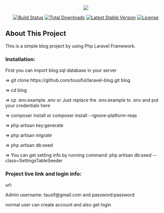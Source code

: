 <p align="center"><img src="https://laravel.com/assets/img/components/logo-laravel.svg"></p>

<p align="center">
<a href="https://travis-ci.org/laravel/framework"><img src="https://travis-ci.org/laravel/framework.svg" alt="Build Status"></a>
<a href="https://packagist.org/packages/laravel/framework"><img src="https://poser.pugx.org/laravel/framework/d/total.svg" alt="Total Downloads"></a>
<a href="https://packagist.org/packages/laravel/framework"><img src="https://poser.pugx.org/laravel/framework/v/stable.svg" alt="Latest Stable Version"></a>
<a href="https://packagist.org/packages/laravel/framework"><img src="https://poser.pugx.org/laravel/framework/license.svg" alt="License"></a>
</p>

## About This Project

This is a simple blog project by using Php Laravel Framework.

<h3>Installation:</h3>

<p>First you can import blog.sql database in your server</p>

<p>=> git clone https://github.com/tousiful/laravel-blog.git blog</p>
<p>=> cd blog</p>
<p>=> cp .env.example .env or Just replace the .env.example to .env and put your credentials here </p>
<p>=> composer install or composer install --ignore-platform-reqs</p>
<p>=> php artisan key:generate</p>
<p>=> php artisan migrate</p>
<p>=> php artisan db:seed</p>
<p>=> You can get setting info by running command: php artisan db:seed --class=SettingsTableSeeder</p>

<h3>Project live link and login info:</h3>

<p>url:<p/> 
<p>Admin username: tausif@gmail.com and password:password<p>
<p> normal user can create account and also get login</p>


